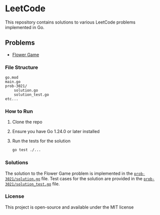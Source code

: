 # LeetCode

This repository contains solutions to various LeetCode problems implemented in Go.

## Problems

- [Flower Game](https://leetcode.com/problems/alice-and-bob-playing-flower-game/description)

### File Structure

```
go.mod
main.go
prob-3021/
    solution.go
    solution_test.go
etc...
```

### How to Run

1. Clone the repo
2. Ensure you have Go 1.24.0 or later installed
3. Run the tests for the solution

   ```sh
   go test ./...
   ```

### Solutions

The solution to the Flower Game problem is implemented in the [`prob-3021/solution.go`](prob-3021/solution.go) file. Test cases for the solution are provided in the [`prob-3021/solution_test.go`](prob-3021/solution_test.go) file.

### License

This project is open-source and available under the MIT license